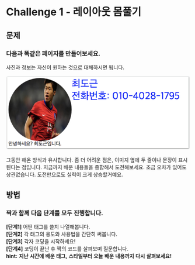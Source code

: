 # Challenge 1 - 레이아웃 몸풀기

## 문제

### 다음과 똑같은 페이지를 만들어보세요.

사진과 정보는 자신이 원하는 것으로 대체하시면 됩니다.

![&#xB611;&#xAC19;&#xC740; &#xD398;&#xC774;&#xC9C0;&#xB97C; &#xB9CC;&#xB4E4;&#xC5B4;&#xBCF4;&#xC138;&#xC694;.](../../.gitbook/assets/image%20%28118%29.png)

  
그동안 해온 방식과 유사합니다. 좀 더 어려운 점은, 이미지 옆에 두 줄이나 문장이 표시된다는 점입니다. 지금까지 배운 내용들을 종합해서 도전해보세요. 조금 오차가 있어도 상관없습니다. 도전만으로도 실력이 크게 상승할거예요.

## 방법

### **짝과** **함께** **다음** **단계를** **모두** **진행합니다.**

**\[단계1\]** 어떤 태그를 쓸지 나열해봅니다.  
**\[단계2\]** 각 태그의 용도와 사용법을 간단히 써봅니다.  
**\[단계3\]** 각자 코딩을 시작하세요!  
**\[단계4\]** 코딩이 끝난 후 짝의 코드를 살펴보며 질문합니다.  
**hint:** **지난** **시간에** **배운** **태그,** **스타일부터** **오늘** **배운** **내용까지** **다시** **살펴보세요!**

